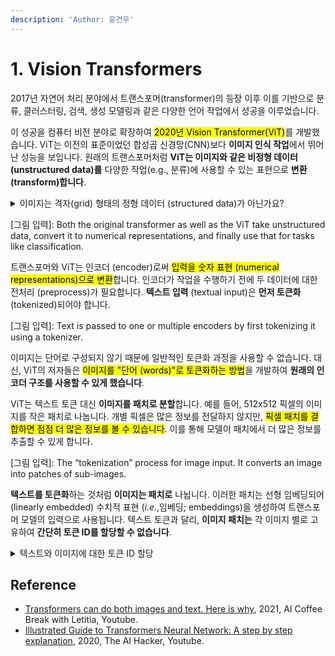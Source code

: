 ```yaml
---
description: 'Author: 윤건우'
---
```


# 1. Vision Transformers

&#x20;   2017년 자연어 처리 분야에서 트랜스포머(transformer)의 등장 이후 이를 기반으로 분류, 클러스터링, 검색, 생성 모델링과 같은 다양한 언어 작업에서 성공을 이루었습니다.&#x20;

&#x20;   이 성공을 컴퓨터 비전 분야로 확장하여 <mark style="background-color:yellow;">2020년 Vision Transformer(ViT)</mark>를 개발했습니다. ViT는 이전의 표준이었던 합성곱 신경망(CNN)보다 **이미지 인식 작업**에서 뛰어난 성능을 보입니다. 원래의 트랜스포머처럼 **ViT는 이미지와 같은 비정형 데이터 (unstructured data)를** 다양한 작업(e.g., 분류)에 사용할 수 있는 표현으로 **변환(transform)합니다**.

<details>

<summary>이미지는 격자(grid) 형태의 정형 데이터 (structured data)가 아닌가요?</summary>

**이미지는** 픽셀 단위로 정규 격자 구조 (regular grid structure)를 가지고 있지만,  **데이터 분석과 머신러닝에서 비정형 데이터로 간주**됩니다. 이러한 분류가 이루어지는 이유는 <mark style="background-color:yellow;">이미지에 담긴 정보와 패턴이 전통적인 데이터 분석 도구로 쉽게 해석할 수 있도록 명시적으로 조직되어 있지 않기 (not explicitly organized)</mark> 때문입니다. 그 이유는 다음과 같습니다:

1. **의미적 콘텐츠 (Semantic Content)**: 이미지에 포함된 객체, 장면, 행동 등의 의미 있는 콘텐츠는 명시적으로 구조화되어 있지 않습니다 (not explicitly labeled or structured). 이를 추출하기 위해서는 고급 처리가 필요합니다.
2. **복잡성 (Complexity)**: 이미지 내의 패턴과 특징은 매우 복잡하고 다양할 수 있어 단순한 구조적 데이터 모델로 표현하기 어렵습니다.
3. **데이터 표현 (Data Representation)**: 픽셀 격자 (pixel grid)는 구조화되어 있지만, **픽셀 값 자체는** 이미지의 고수준 **정보나** 다양한 부분 간의 **관계를 직접적으로 전달하지 않습니다**.

</details>

\[그림 입력]: Both the original transformer as well as the ViT take unstructured data, convert it to numerical representations, and finally use that for tasks like classification.



&#x20;   트랜스포머와 ViT는 인코더 (encoder)로써 <mark style="background-color:yellow;">입력을 숫자 표현 (numerical representations)으로 변환</mark>합니다. 인코더가 작업을 수행하기 전에 두 데이터에 대한 전처리 (preprocess)가 필요합니다. **텍스트 입력** (textual input)은 **먼저 토큰화** (tokenized)되어야 합니다.



\[그림 입력]: Text is passed to one or multiple encoders by first tokenizing it using a tokenizer.



&#x20;   이미지는 단어로 구성되지 않기 때문에 일반적인 토큰화 과정을 사용할 수 없습니다. 대신, ViT의 저자들은 <mark style="background-color:yellow;">이미지를 "단어 (words)"로 토큰화하는 방법</mark>을 개발하여 **원래의 인코더 구조를 사용할 수 있게 했습니다**.

&#x20;   ViT는 텍스트 토큰 대신 **이미지를 패치로 분할**합니다. 예를 들어, 512x512 픽셀의 이미지를 작은 패치로 나눕니다. 개별 픽셀은 많은 정보를 전달하지 않지만, <mark style="background-color:yellow;">픽셀 패치를 결합하면 점점 더 많은 정보를 볼 수 있습니다</mark>. 이를 통해 모델이 패치에서 더 많은 정보를 추출할 수 있게 합니다.



\[그림 입력]: The “tokenization” process for image input. It converts an image into patches of sub-images.



&#x20;   **텍스트를 토큰화**하는 것처럼 **이미지는 패치로** 나뉩니다. 이러한 패치는 선형 임베딩되어 (linearly embedded) 수치적 표현 (_i.e._,임베딩; embeddings)을 생성하여 트랜스포머 모델의 입력으로 사용됩니다. 텍스트 토큰과 달리, **이미지 패치는** 각 이미지 별로 고유하여 **간단히 토큰 ID를 할당할 수 없습니다**.

<details>

<summary>텍스트와 이미지에 대한 토큰 ID 할당</summary>

텍스트는 단어, 부분 단어, 또는 문자 단위로 나누어 토큰화 되어 각 토큰에 고유한 ID를 할당 할 수 있습니다.

* 예를 들어, "Hello, world!"라는 문장은 \["Hello", ",", "world", "!"]와 같이 토큰화될 수 있습니다.
* 이 다음, 각 토큰에 고유한 ID를 부여합니다. 이 ID는 보통 모델의 어휘 사전(vocabulary)에 정의되어 있습니다. 예를 들어, "Hello"는 123, ","는 456, "world"는 789와 같은 ID를 가질 수 있습니다.



</details>





## Reference

* [Transformers can do both images and text. Here is why](https://youtu.be/aH7s6qXEUcc?si=W-C7Rra-TQyb3Y3d), 2021, AI Coffee Break with Letitia, Youtube.
* [Illustrated Guide to Transformers Neural Network: A step by step explanation](https://youtu.be/4Bdc55j80l8?si=kTGEp2iC3gIgA5Bg), 2020, The AI Hacker, Youtube.

